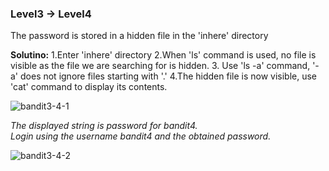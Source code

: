 ### Level3 -> Level4

The password is stored in a hidden file in the 'inhere' directory<br/>

<b>Solutino:</b>
1.Enter 'inhere' directory
2.When 'ls' command is used, no file is visible as the file we are searching for is hidden.
3. Use 'ls -a' command, '-a' does not ignore files starting with '.' 
4.The hidden file is now visible, use 'cat' command to display its contents.

![bandit3-4-1](https://user-images.githubusercontent.com/88927842/178117759-1558c8eb-f679-42eb-ab46-8cefd075de23.png)

<i>The displayed string is password for bandit4.<br/>
Login using the username bandit4 and the obtained password.</i>

![bandit3-4-2](https://user-images.githubusercontent.com/88927842/178117764-6d1e6059-a3bc-488c-87a6-059b09f3668a.png)

